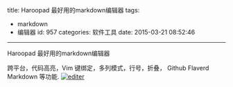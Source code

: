 title: Haroopad 最好用的markdown编辑器
tags:
  - markdown
  - 编辑器
id: 957
categories: 软件工具
date: 2015-03-21 08:52:46
---

Haroopad 最好用的markdown编辑器

跨平台，代码高亮，Vim 键绑定，多列模式，行号，折叠， Github Flaverd Markdown 等功能.
[![editer](http://coderzhaopeng-wordpress.stor.sinaapp.com/uploads/2014/09/editer.png)](http://coderzhaopeng-wordpress.stor.sinaapp.com/uploads/2014/09/editer.png)
